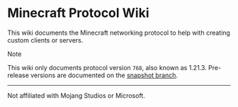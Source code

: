 # Minecraft Protocol Wiki
This wiki documents the Minecraft networking protocol to help with creating custom clients or servers.

> [!NOTE]
> This wiki only documents protocol version `768`, also known as 1.21.3.
> Pre-release versions are documented on the [snapshot branch](https://github.com/mudkipdev/protocol/tree/snapshot).

<hr>

Not affiliated with Mojang Studios or Microsoft.